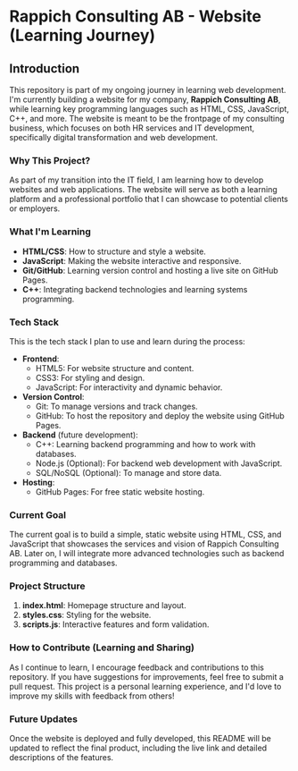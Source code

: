 
# Rappich Consulting AB - Website (Learning Journey)

## Introduction
This repository is part of my ongoing journey in learning web development. I'm currently building a website for my company, **Rappich Consulting AB**, while learning key programming languages such as HTML, CSS, JavaScript, C++, and more. The website is meant to be the frontpage of my consulting business, which focuses on both HR services and IT development, specifically digital transformation and web development.

### **Why This Project?**
As part of my transition into the IT field, I am learning how to develop websites and web applications. The website will serve as both a learning platform and a professional portfolio that I can showcase to potential clients or employers.

### **What I'm Learning**
- **HTML/CSS**: How to structure and style a website.
- **JavaScript**: Making the website interactive and responsive.
- **Git/GitHub**: Learning version control and hosting a live site on GitHub Pages.
- **C++**: Integrating backend technologies and learning systems programming.

### **Tech Stack**
This is the tech stack I plan to use and learn during the process:
- **Frontend**:
  - HTML5: For website structure and content.
  - CSS3: For styling and design.
  - JavaScript: For interactivity and dynamic behavior.
- **Version Control**:
  - Git: To manage versions and track changes.
  - GitHub: To host the repository and deploy the website using GitHub Pages.
- **Backend** (future development):
  - C++: Learning backend programming and how to work with databases.
  - Node.js (Optional): For backend web development with JavaScript.
  - SQL/NoSQL (Optional): To manage and store data.
- **Hosting**:
  - GitHub Pages: For free static website hosting.

### **Current Goal**
The current goal is to build a simple, static website using HTML, CSS, and JavaScript that showcases the services and vision of Rappich Consulting AB. Later on, I will integrate more advanced technologies such as backend programming and databases.

### **Project Structure**
1. **index.html**: Homepage structure and layout.
2. **styles.css**: Styling for the website.
3. **scripts.js**: Interactive features and form validation.

### **How to Contribute (Learning and Sharing)**
As I continue to learn, I encourage feedback and contributions to this repository. If you have suggestions for improvements, feel free to submit a pull request. This project is a personal learning experience, and I'd love to improve my skills with feedback from others!

### **Future Updates**
Once the website is deployed and fully developed, this README will be updated to reflect the final product, including the live link and detailed descriptions of the features.

